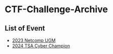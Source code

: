 # CTF-Challenge-Archive
>

## List of Event

- [2023 Netcomp UGM](/2023-Netcomp-UGM)
- [2024 TSA Cyber Champion](/2024-TSA-Cyber-Champion)
